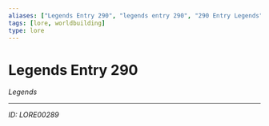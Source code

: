 ```yaml
---
aliases: ["Legends Entry 290", "legends entry 290", "290 Entry Legends"]
tags: [lore, worldbuilding]
type: lore
---
```


# Legends Entry 290

*Legends*

---
*ID: LORE00289*
